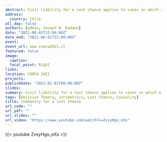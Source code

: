 ```yaml
---
abstract: Civil liability for a lost chance applies to cases in which a tortious action changes the probabilities of the outcomes that can be obtained by the victim. A central point in the application of this type of liability is the valuation of damages. Despite the practical importance of the valuation of lost chances, the legal restrictions that guide it have rarely been discussed explicitly. In order to discuss these restrictions, we propose an abstract description of a lost chance case in which there are multiple possible outcomes and the victim can make a choice that affects these outcomes. Given this description, we propose six conceptual questions to guide the valuation of lost chances. We discuss alternative answers to these questions and present the formulas that derive from them. More specifically, we show that the main formulas that have been proposed for medical misdiagnosis cases are particular instances of the alternatives we discuss.
address:
  country: Chile
all_day: false
authors: [admin, Joseph B. Kadane]
date: "2021-06-01T13:00:00Z"
date_end: "2021-06-01T15:00:00Z"
event: 
event_url: www.comca2021.cl
featured: false
image:
  caption:
  focal_point: Right
links:
location: COMCA 2021
projects:
publishDate: "2021-01-01T00:00:00Z"
slides: 
summary: Civil liability for a lost chance applies to cases in which a tortious action changes the probabilities of the outcomes that can be obtained by the victim. This talk uses Decision Theory to discuss how to quantify damages in such cases.
tags: [Decision Theory, Jurimetrics, Lost Chance, Causality]
title: Indemnity for a lost chance
url_code: ""
url_pdf: ""
url_slides: ""
url_video: "https://www.youtube.com/watch?v=ZvsyHgo_eXs"
---
```


{{< youtube ZvsyHgo_eXs >}}